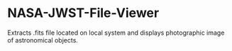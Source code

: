 # NASA-JWST-File-Viewer
Extracts .fits file located on local system and displays photographic image of astronomical objects.
